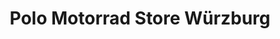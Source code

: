 ---
title: "Polo Motorrad Store Würzburg"
url: /wuerzburg/polo-motorrad-store-wuerzburg/
shop: Motorrad
---